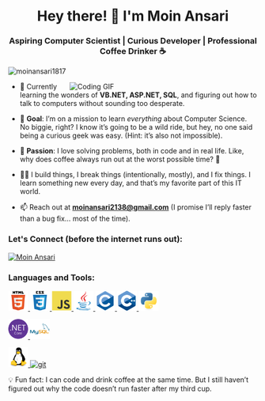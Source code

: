 <h1 align="center">Hey there! 👋 I'm Moin Ansari</h1>
<h3 align="center">Aspiring Computer Scientist | Curious Developer | Professional Coffee Drinker ☕</h3>

<p align="left"> <img src="https://komarev.com/ghpvc/?username=moinansari1817&label=People%20stalking%20my%20profile&color=brightgreen&style=flat" alt="moinansari1817" /> </p>

<img align="right" alt="Coding GIF" width="380" src="https://media.tenor.com/YZPnGuPeZv8AAAAd/coding.gif">

- 🌱 Currently learning the wonders of **VB.NET, ASP.NET, SQL**, and figuring out how to talk to computers without sounding too desperate.

- 🧠 **Goal**: I’m on a mission to learn *everything* about Computer Science. No biggie, right? I know it’s going to be a wild ride, but hey, no one said being a curious geek was easy. (Hint: it’s also not impossible).

- 🎯 **Passion**: I love solving problems, both in code and in real life. Like, why does coffee always run out at the worst possible time? 🤔

- 👨‍💻 I build things, I break things (intentionally, mostly), and I fix things. I learn something new every day, and that’s my favorite part of this IT world.

- 📫 Reach out at **moinansari2138@gmail.com** (I promise I’ll reply faster than a bug fix… most of the time).

<h3 align="left">Let's Connect (before the internet runs out):</h3>
<p align="left">
<a href="https://www.linkedin.com/in/moin-ansari1817/" target="blank"><img align="center" src="https://raw.githubusercontent.com/rahuldkjain/github-profile-readme-generator/master/src/images/icons/Social/linked-in-alt.svg" alt="Moin Ansari" height="30" width="40" /></a>
</p>

<h3 align="left">Languages and Tools:</h3>
<p align="left">
  <!-- Programming Languages -->
  <a href="https://www.w3.org/html/" target="_blank" rel="noreferrer"> <img src="https://raw.githubusercontent.com/devicons/devicon/master/icons/html5/html5-original-wordmark.svg" alt="html5" width="40" height="40"/> </a>
  <a href="https://www.w3schools.com/css/" target="_blank" rel="noreferrer"> <img src="https://raw.githubusercontent.com/devicons/devicon/master/icons/css3/css3-original-wordmark.svg" alt="css3" width="40" height="40"/> </a>
  <a href="https://www.javascript.com/" target="_blank" rel="noreferrer"> <img src="https://raw.githubusercontent.com/devicons/devicon/master/icons/javascript/javascript-original.svg" alt="javascript" width="40" height="40"/> </a>
  <a href="https://www.java.com" target="_blank" rel="noreferrer"> <img src="https://raw.githubusercontent.com/devicons/devicon/master/icons/java/java-original.svg" alt="java" width="40" height="40"/> </a>
  <a href="https://www.cprogramming.com/" target="_blank" rel="noreferrer"> <img src="https://raw.githubusercontent.com/devicons/devicon/master/icons/c/c-original.svg" alt="c" width="40" height="40"/> </a>
  <a href="https://www.w3schools.com/cpp/" target="_blank" rel="noreferrer"> <img src="https://raw.githubusercontent.com/devicons/devicon/master/icons/cplusplus/cplusplus-original.svg" alt="cplusplus" width="40" height="40"/> </a>
  <a href="https://www.python.org/" target="_blank" rel="noreferrer"> <img src="https://raw.githubusercontent.com/devicons/devicon/master/icons/python/python-original.svg" alt="python" width="40" height="40"/> </a>
  

  <!-- Web Development and Database Tools -->
  <a href="https://dotnet.microsoft.com/apps/aspnet" target="_blank" rel="noreferrer"> <img src="https://raw.githubusercontent.com/devicons/devicon/master/icons/dotnetcore/dotnetcore-original.svg" alt="asp.net" width="40" height="40"/> </a>
  <a href="https://www.mysql.com/" target="_blank" rel="noreferrer"> <img src="https://raw.githubusercontent.com/devicons/devicon/master/icons/mysql/mysql-original-wordmark.svg" alt="mysql" width="40" height="40"/> </a>

  <!-- OS and Version Control -->
  <a href="https://www.linux.org/" target="_blank" rel="noreferrer"> <img src="https://raw.githubusercontent.com/devicons/devicon/master/icons/linux/linux-original.svg" alt="linux" width="40" height="40"/> </a>
  <a href="https://git-scm.com/" target="_blank" rel="noreferrer"> <img src="https://www.vectorlogo.zone/logos/git-scm/git-scm-icon.svg" alt="git" width="40" height="40"/> </a>
</p>

<p align="left"> 💡 Fun fact: I can code and drink coffee at the same time. But I still haven’t figured out why the code doesn’t run faster after my third cup. </p>
